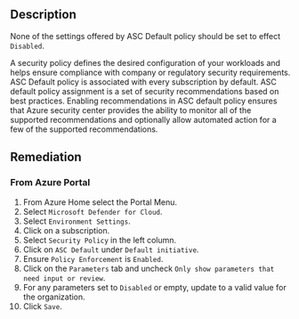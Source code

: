 ## Description

None of the settings offered by ASC Default policy should be set to effect `Disabled`.

A security policy defines the desired configuration of your workloads and helps ensure compliance with company or regulatory security requirements. ASC Default policy is associated with every subscription by default. ASC default policy assignment is a set of security recommendations based on best practices. Enabling recommendations in ASC default policy ensures that Azure security center provides the ability to monitor all of the supported recommendations and optionally allow automated action for a few of the supported recommendations.

## Remediation

### From Azure Portal

1. From Azure Home select the Portal Menu.
2. Select `Microsoft Defender for Cloud`.
3. Select `Environment Settings`.
4. Click on a subscription.
5. Select `Security Policy` in the left column.
6. Click on `ASC Default` under `Default initiative`.
7. Ensure `Policy Enforcement` is `Enabled`.
8. Click on the `Parameters` tab and uncheck `Only show parameters that need input or review`.
9. For any parameters set to `Disabled` or empty, update to a valid value for the organization.
10. Click `Save`.
